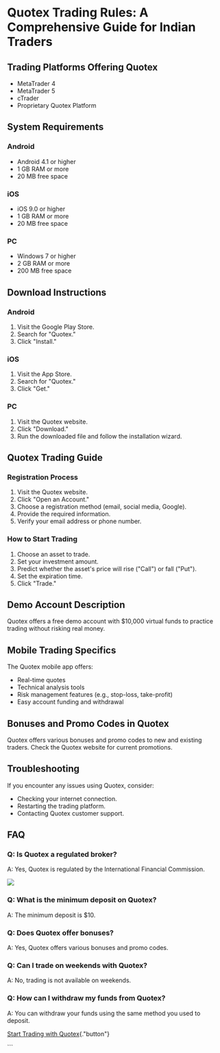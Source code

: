 # Quotex Trading Rules: A Comprehensive Guide for Indian Traders

## Trading Platforms Offering Quotex

-   MetaTrader 4
-   MetaTrader 5
-   cTrader
-   Proprietary Quotex Platform

## System Requirements

### Android

-   Android 4.1 or higher
-   1 GB RAM or more
-   20 MB free space

### iOS

-   iOS 9.0 or higher
-   1 GB RAM or more
-   20 MB free space

### PC

-   Windows 7 or higher
-   2 GB RAM or more
-   200 MB free space

## Download Instructions

### Android

1.  Visit the Google Play Store.
2.  Search for "Quotex."
3.  Click "Install."

### iOS

1.  Visit the App Store.
2.  Search for "Quotex."
3.  Click "Get."

### PC

1.  Visit the Quotex website.
2.  Click "Download."
3.  Run the downloaded file and follow the installation wizard.

## Quotex Trading Guide

### Registration Process

1.  Visit the Quotex website.
2.  Click "Open an Account."
3.  Choose a registration method (email, social media, Google).
4.  Provide the required information.
5.  Verify your email address or phone number.

### How to Start Trading

1.  Choose an asset to trade.
2.  Set your investment amount.
3.  Predict whether the asset\'s price will rise ("Call") or fall
    ("Put").
4.  Set the expiration time.
5.  Click "Trade."

## Demo Account Description

Quotex offers a free demo account with \$10,000 virtual funds to
practice trading without risking real money.

## Mobile Trading Specifics

The Quotex mobile app offers:

-   Real-time quotes
-   Technical analysis tools
-   Risk management features (e.g., stop-loss, take-profit)
-   Easy account funding and withdrawal

## Bonuses and Promo Codes in Quotex

Quotex offers various bonuses and promo codes to new and existing
traders. Check the Quotex website for current promotions.

## Troubleshooting

If you encounter any issues using Quotex, consider:

-   Checking your internet connection.
-   Restarting the trading platform.
-   Contacting Quotex customer support.

## FAQ




### Q: Is Quotex a regulated broker?

A: Yes, Quotex is regulated by the International Financial Commission.

[![](https://static.quotex.io/files/4_en/300_250.jpg)](https://traff.sbs/brokerqxlid)







### Q: What is the minimum deposit on Quotex?

A: The minimum deposit is \$10.







### Q: Does Quotex offer bonuses?

A: Yes, Quotex offers various bonuses and promo codes.







### Q: Can I trade on weekends with Quotex?

A: No, trading is not available on weekends.







### Q: How can I withdraw my funds from Quotex?

A: You can withdraw your funds using the same method you used to
deposit.




[Start Trading with
Quotex](\%22https://traff.sbs/brokerqxsignup\%22){."button"}

\`\`\`

